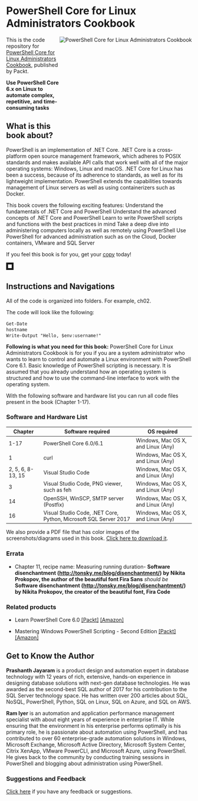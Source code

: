 # PowerShell Core for Linux Administrators Cookbook

<a href="https://www.packtpub.com/networking-and-servers/powershell-60-linux-administration-cookbook?utm_source=github&utm_medium=repository&utm_campaign=9781789137231 "><img src="https://www.packtpub.com/sites/default/files/cover_10409.png" alt="PowerShell Core for Linux Administrators Cookbook" height="256px" align="right"></a>

This is the code repository for [PowerShell Core for Linux Administrators Cookbook](https://www.packtpub.com/networking-and-servers/powershell-60-linux-administration-cookbook?utm_source=github&utm_medium=repository&utm_campaign=9781789137231 ), published by Packt.

**Use PowerShell Core 6.x on Linux to automate complex, repetitive, and time-consuming tasks**

## What is this book about?
PowerShell is an implementation of .NET Core. .NET Core is a cross-platform open source management framework, which adheres to POSIX standards and makes available API calls that work well with all of the major operating systems: Windows, Linux and macOS. .NET Core for Linux has been a success, because of its adherence to standards, as well as for its lightweight implementation. PowerShell extends the capabilities towards management of Linux servers as well as using containerizers such as Docker.

This book covers the following exciting features:
Understand the fundamentals of .NET Core and PowerShell 
Understand the advanced concepts of .NET Core and PowerShell 
Learn to write PowerShell scripts and functions with the best practices in mind 
Take a deep dive into administering computers locally as well as remotely using PowerShell 
Use PowerShell for advanced administration such as on the Cloud, Docker containers, VMware and SQL Server 

If you feel this book is for you, get your [copy](https://www.amazon.com/dp/1789137233) today!

<a href="https://www.packtpub.com/?utm_source=github&utm_medium=banner&utm_campaign=GitHubBanner"><img src="https://raw.githubusercontent.com/PacktPublishing/GitHub/master/GitHub.png" 
alt="https://www.packtpub.com/" border="5" /></a>

## Instructions and Navigations
All of the code is organized into folders. For example, ch02.

The code will look like the following:
```
Get-Date
hostname
Write-Output "Hello, $env:username!"
```

**Following is what you need for this book:**
PowerShell Core for Linux Administrators Cookbook is for you if you are a system administrator who wants to learn to control and automate a Linux environment with PowerShell Core 6.1. Basic knowledge of PowerShell scripting is necessary. It is assumed that you already understand how an operating system is structured and how to use the command-line interface to work with the operating system.

With the following software and hardware list you can run all code files present in the book (Chapter 1-17).
### Software and Hardware List
| Chapter | Software required | OS required |
| -------- | ------------------------------------ | ----------------------------------- |
| 1-17 | PowerShell Core 6.0/6.1 | Windows, Mac OS X, and Linux (Any) |
| 1 | curl | Windows, Mac OS X, and Linux (Any) |
| 2, 5, 6, 8-13, 15 | Visual Studio Code | Windows, Mac OS X, and Linux (Any) |
| 3 | Visual Studio Code, PNG viewer, such as feh | Windows, Mac OS X, and Linux (Any) |
| 14 | OpenSSH, WinSCP, SMTP server (Postfix) | Windows, Mac OS X, and Linux (Any) |
| 16 | Visual Studio Code, .NET Core, Python, Microsoft SQL Server 2017 | Windows, Mac OS X, and Linux (Any) |

We also provide a PDF file that has color images of the screenshots/diagrams used in this book. [Click here to download it](https://www.packtpub.com/sites/default/files/downloads/9781789137231_ColorImages.pdf).

### Errata
* Chapter 11, recipe name: Measuring running duration-  **Software disenchantment (http://tonsky.me/blog/disenchantment/) by
  Nikita Prokopov, the author of the beautiful font Fira Sans** _should be_ **Software disenchantment (http://tonsky.me/blog/disenchantment/) by Nikita Prokopov, the creator of the beautiful font, Fira Code**


### Related products
* Learn PowerShell Core 6.0 [[Packt]](https://www.packtpub.com/networking-and-servers/learn-powershell-core-60?utm_source=github&utm_medium=repository&utm_campaign=9781788838986 ) [[Amazon]](https://www.amazon.com/dp/178883898X)

* Mastering Windows PowerShell Scripting - Second Edition [[Packt]](https://www.packtpub.com/networking-and-servers/mastering-windows-powershell-scripting-second-edition?utm_source=github&utm_medium=repository&utm_campaign=9781787126305 ) [[Amazon]](https://www.amazon.com/dp/1787126307)

## Get to Know the Author
**Prashanth Jayaram**
is a product design and automation expert in database technology with 12 years of rich, extensive, hands-on experience in designing database solutions with next-gen database technologies. He was awarded as the second-best SQL author of 2017 for his contribution to the SQL Server technology space. He has written over 200 articles about SQL, NoSQL, PowerShell, Python, SQL on Linux, SQL on Azure, and SQL on AWS.

**Ram Iyer**
is an automation and application performance management specialist with about eight years of experience in enterprise IT. While ensuring that the environment in his enterprise performs optimally is his primary role, he is passionate about automation using PowerShell, and has contributed to over 60 enterprise-grade automation solutions in Windows, Microsoft Exchange, Microsoft Active Directory, Microsoft System Center, Citrix XenApp, VMware PowerCLI, and Microsoft Azure, using PowerShell. He gives back to the community by conducting training sessions in PowerShell and blogging about administration using PowerShell.

### Suggestions and Feedback
[Click here](https://docs.google.com/forms/d/e/1FAIpQLSdy7dATC6QmEL81FIUuymZ0Wy9vH1jHkvpY57OiMeKGqib_Ow/viewform) if you have any feedback or suggestions.


